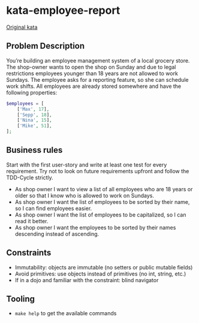 kata-employee-report
====================
[Original kata](https://codingdojo.org/kata/Employee-Report/)

Problem Description
-------------------

You’re building an employee management system of a local grocery store. The shop-owner wants to open the shop on Sunday 
and due to legal restrictions employees younger than 18 years are not allowed to work Sundays. The employee asks for a 
reporting feature, so she can schedule work shifts. All employees are already stored somewhere and have the following 
properties:

```php
$employees = [
    ['Max', 17],
    ['Sepp', 18],
    ['Nina', 15],
    ['Mike', 51],
];
```

Business rules
--------------
Start with the first user-story and write at least one test for every requirement. Try not to look on future requirements upfront and follow the TDD-Cycle strictly.

- As shop owner I want to view a list of all employees who are 18 years or older so that I know who is allowed to work on Sundays.
- As shop owner I want the list of employees to be sorted by their name, so I can find employees easier.
- As shop owner I want the list of employees to be capitalized, so I can read it better.
- As shop owner I want the employees to be sorted by their names descending instead of ascending.

Constraints
-----------
- Immutability: objects are immutable (no setters or public mutable fields)
- Avoid primitives: use objects instead of primitives (no int, string, etc.) 
- If in a dojo and familiar with the constraint: blind navigator

Tooling
-------
- `make help` to get the available commands
